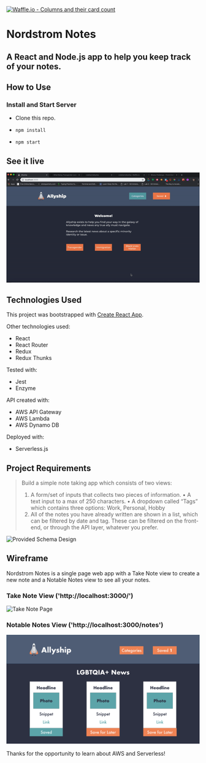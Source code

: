 [![Waffle.io - Columns and their card count](https://badge.waffle.io/colehart/nordstrom-notes.svg?columns=all)](https://waffle.io/colehart/nordstrom-notes)

# Nordstrom Notes

## A React and Node.js app to help you keep track of your notes.

## How to Use

### Install and Start Server
* Clone this repo.

* `npm install`

* `npm start`

## See it live
![A screen recording of the app](https://github.com/colehart/allyship/blob/master/src/assets/images/screenRecording.gif "App Screen Recording")

## Technologies Used
This project was bootstrapped with [Create React App](https://github.com/facebook/create-react-app).

Other technologies used:
- React
- React Router
- Redux
- Redux Thunks

Tested with:
- Jest
- Enzyme

API created with:
- AWS API Gateway
- AWS Lambda
- AWS Dynamo DB

Deployed with:
- Serverless.js

## Project Requirements
> Build a simple note taking app which consists of two views:
>   1. A form/set of inputs that collects two pieces of information.
>       • A text input to a max of 250 characters.
>       • A dropdown called “Tags” which contains three options: Work, Personal, Hobby
>   2. All of the notes you have already written are shown in a list, which can be filtered by date and tag. These can be filtered on the front-end, or through the API layer, whatever you prefer.

![Provided Schema Design](https://github.com/colehart/allyship/blob/master/src/assets/images/desktop%E2%80%93%201.png "Provided Schema Design")

## Wireframe
Nordstrom Notes is a single page web app with a Take Note view to create a new note and a Notable Notes view to see all your notes.

### Take Note View ('http://localhost:3000/')
![Take Note Page](https://github.com/colehart/allyship/blob/master/src/assets/images/desktop%E2%80%93%201.png "Take Note Wireframe")

### Notable Notes View ('http://localhost:3000/notes')
![Notable Notes Page](https://github.com/colehart/allyship/blob/master/src/assets/images/desktop-2.png "Notable Notes Wireframe")

Thanks for the opportunity to learn about AWS and Serverless!